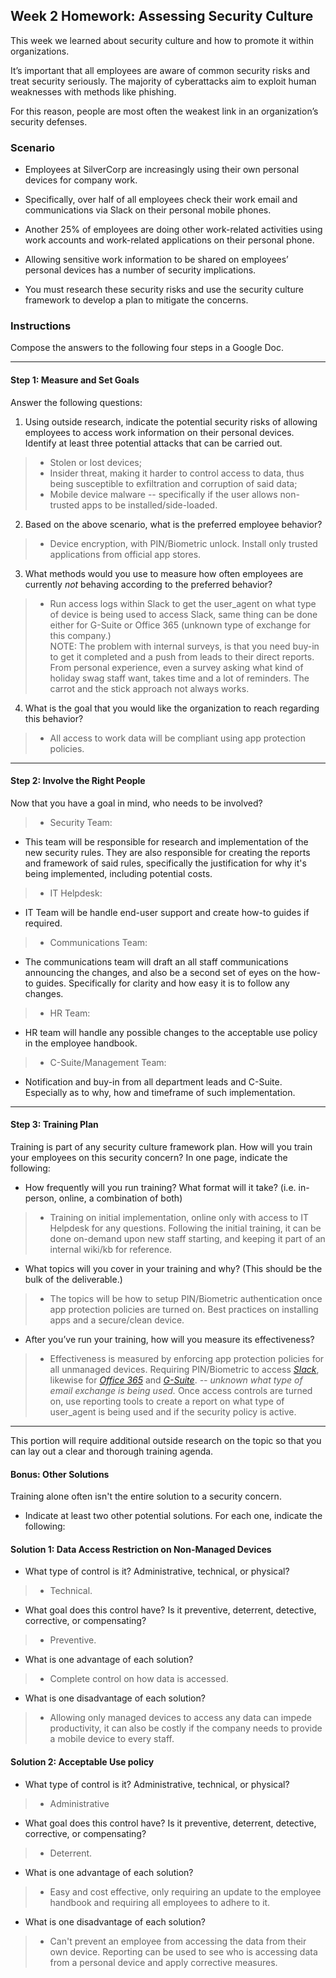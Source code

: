## Week 2 Homework: Assessing Security Culture

This week we learned about security culture and how to promote it within organizations.

It’s important that all employees are aware of common security risks and treat security seriously. The majority of cyberattacks aim to exploit human weaknesses with methods like phishing.

For this reason, people are most often the weakest link in an organization’s security defenses.

### Scenario

- Employees at SilverCorp are increasingly using their own personal devices for company work.

- Specifically, over half of all employees check their work email and communications via Slack on their personal mobile phones.

- Another 25% of employees are doing other work-related activities using work accounts and work-related applications on their personal phone.

- Allowing sensitive work information to be shared on employees’ personal devices has a number of security implications.

- You must research these security risks and use the security culture framework to develop a plan to mitigate the concerns.

### Instructions

Compose the answers to the following four steps in a Google Doc.

---
#### Step 1: Measure and Set Goals

Answer the following questions:

1. Using outside research, indicate the potential security risks of allowing employees to access work information on their personal devices. Identify at least three potential attacks that can be carried out.
>  * Stolen or lost devices;
>  * Insider threat, making it harder to control access to data, thus being susceptible to exfiltration and corruption of said data;
>  * Mobile device malware -- specifically if the user allows non-trusted apps to be installed/side-loaded.

2. Based on the above scenario, what is the preferred employee behavior?
>  * Device encryption, with PIN/Biometric unlock. Install only trusted applications from official app stores.

3. What methods would you use to measure how often employees are currently _not_ behaving according to the preferred behavior?
>  * Run access logs within Slack to get the user_agent on what type of device is being used to access Slack, same thing can be done either for G-Suite or Office 365 (unknown type of exchange for this company.)
\
>NOTE: The problem with internal surveys, is that you need buy-in to get it completed and a push from leads to their direct reports. From personal experience, even a survey asking what kind of holiday swag staff want, takes time and a lot of reminders. The carrot and the stick approach not always works.

4. What is the goal that you would like the organization to reach regarding this behavior?
>   * All access to work data will be compliant using app protection policies.

---
#### Step 2: Involve the Right People

Now that you have a goal in mind, who needs to be involved?  

>* Security Team:
  * This team will be responsible for research and implementation of the new security rules.
They are also responsible for creating the reports and framework of said rules, specifically the justification for why it's being implemented, including potential costs.

>* IT Helpdesk:
  * IT Team will be handle end-user support and create how-to guides if required.

>* Communications Team:
  * The communications team will draft an all staff communications announcing the changes, and also be a second set of eyes on the how-to guides. Specifically for clarity and how easy it is to follow any changes.

>* HR Team:
  * HR team will handle any possible changes to the acceptable use policy in the employee handbook.

>* C-Suite/Management Team:
  * Notification and buy-in from all department leads and C-Suite. Especially as to why, how and timeframe of such implementation.

---
#### Step 3: Training Plan

Training is part of any security culture framework plan. How will you train your employees on this security concern? In one page, indicate the following:

* How frequently will you run training? What format will it take? (i.e. in-person, online, a combination of both)
>  * Training on initial implementation, online only with access to IT Helpdesk for any questions. Following the initial training, it can be done on-demand upon new staff starting, and keeping it part of an internal wiki/kb for reference.


* What topics will you cover in your training and why? (This should be the bulk of the deliverable.)
>  * The topics will be how to setup PIN/Biometric authentication once app protection policies are turned on. Best practices on installing apps and a secure/clean device.


* After you’ve run your training, how will you measure its effectiveness?
>  * Effectiveness is measured by enforcing app protection policies for all unmanaged devices. Requiring PIN/Biometric to access *[Slack](https://slack.com/help/articles/360033808693-Require-a-mobile-passcode-on-Enterprise-Grid-)*, likewise for *[Office 365](https://docs.microsoft.com/en-us/mem/intune/apps/app-protection-policy)* and *[G-Suite](https://cloud.google.com/identity/solutions/secure-corp-on-personal-devices)*. *-- unknown what type of email exchange is being used.* Once access controls are turned on, use reporting tools to create a report on what type of user_agent is being used and if the security policy is active.

---
This portion will require additional outside research on the topic so that you can lay out a clear and thorough training agenda.

#### Bonus: Other Solutions

Training alone often isn't the entire solution to a security concern.

- Indicate at least two other potential solutions. For each one, indicate the following:

#### Solution 1: Data Access Restriction on Non-Managed Devices

- What type of control is it? Administrative, technical, or physical?
> - Technical.


- What goal does this control have? Is it preventive, deterrent, detective, corrective, or compensating?
> - Preventive.  


- What is one advantage of each solution?
> - Complete control on how data is accessed.


- What is one disadvantage of each solution?
> - Allowing only managed devices to access any data can impede productivity, it can also be costly if the company needs to provide a mobile device to every staff.

#### Solution 2: Acceptable Use policy

- What type of control is it? Administrative, technical, or physical?
> - Administrative


- What goal does this control have? Is it preventive, deterrent, detective, corrective, or compensating?
> -  Deterrent.


- What is one advantage of each solution?
> -  Easy and cost effective, only requiring an update to the employee handbook and requiring all employees to adhere to it.


- What is one disadvantage of each solution?
> - Can't prevent an employee from accessing the data from their own device. Reporting can be used to see who is accessing data from a personal device and apply corrective measures.
